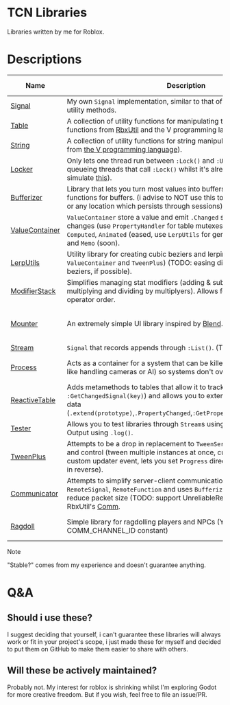 # TCN Libraries
Libraries written by me for Roblox.

# Descriptions
| Name                                                                                                 | Description                                                                                                                                                                                                                                                                                        | Stable?           | Dependencies                            | All Dependencies                             |
|------------------------------------------------------------------------------------------------------|----------------------------------------------------------------------------------------------------------------------------------------------------------------------------------------------------------------------------------------------------------------------------------------------------|-------------------|-----------------------------------------|----------------------------------------------|
| [Signal](https://github.com/heyimtcn/tcns-luau-libraries/blob/main/libs/Signal.luau)                 | My own `Signal` implementation, similar to that of [RbxUtil](https://sleitnick.github.io/RbxUtil/api/Signal) but with more utility methods.                                                                                                                                                        | yes               | none                                    | none                                         |
| [Table](https://github.com/heyimtcn/tcns-luau-libraries/blob/main/libs/Table.luau)                   | A collection of utility functions for manipulating tables and arrays  (with functions from [RbxUtil](https://sleitnick.github.io/RbxUtil/api/TableUtil/) and the V programming language ([array](https://modules.vlang.io/builtin.html#array), [map](https://modules.vlang.io/builtin.html#map))). | yes               | none                                    | none                                         |
| [String](https://github.com/heyimtcn/tcns-luau-libraries/blob/main/libs/String.luau)                 | A collection of utility functions for string manipulation (with functions from [the V programming language](https://modules.vlang.io/builtin.html#string)).                                                                                                                                        | yes               | Table                                   | Table                                        |
| [Locker](https://github.com/heyimtcn/tcns-luau-libraries/blob/main/libs/Locker.luau)                 | Only lets one thread run between `:Lock()` and `:Unlock()` calls by queueing threads that call `:Lock()` whilst it's already locked. (attempts to simulate [this](https://en.wikipedia.org/wiki/Lock_(computer_science))).                                                                         | yes               | none                                    | none                                         |
| [Bufferizer](https://github.com/heyimtcn/tcns-luau-libraries/blob/main/libs/Bufferizer.luau)         | Library that lets you turn most values into buffers, also includes helper functions for buffers. (i advise to NOT use this to store data in DataStores or any location which persists through sessions).                                                                                           | yes               | Table                                   | Table                                        |
| [ValueContainer](https://github.com/heyimtcn/tcns-luau-libraries/blob/main/libs/ValueContainer.luau) | `ValueContainer` store a value and emit `.Changed` signals when `.Value` changes (use `PropertyHandler` for table mutexes). comes with `Default`, `Computed`, `Animated` (eased, use `LerpUtils` for generating easing functions) and `Memo` (soon).                                               | yes               | Signal, LerpUtils                       | Signal, LerpUtils                            |
| [LerpUtils](https://github.com/heyimtcn/tcns-luau-libraries/blob/main/libs/LerpUtils.luau)           | Utility library for creating cubic beziers and lerping values (used by `ValueContainer` and `TweenPlus`) (TODO: easing directions for cubic beziers, if possible).                                                                                                                                 | yes               | none                                    | none                                         |
| [ModifierStack](https://github.com/heyimtcn/tcns-luau-libraries/blob/main/libs/ModifierStack.luau)   | Simplifies managing stat modifiers (adding & subtracting base stats then multiplying and dividing by multiplyers). Allows for custom operators and operator order.                                                                                                                                 | yes               | Signal                                  | Signal                                       |
| [Mounter](https://github.com/heyimtcn/tcns-luau-libraries/blob/main/libs/Mounter.luau)               | An extremely simple UI library inspired by [Blend](https://quenty.github.io/NevermoreEngine/api/Blend). (TODO: document).                                                                                                                                                                          | yes               | ValueContainer, Table, ReactiveTable    | ValueContainer, Table, ReactiveTable, Signal |
| [Stream](https://github.com/heyimtcn/tcns-luau-libraries/blob/main/libs/Stream.luau)                 | `Signal` that records appends through `:List()`. (TODO: add more utility?).                                                                                                                                                                                                                        | yes               | Signal                                  | Signal                                       |
| [Process](https://github.com/heyimtcn/tcns-luau-libraries/blob/main/libs/Process.luau)               | Acts as a container for a system that can be killed and replaced (for stuff like handling cameras or AI) so systems don't overlap.                                                                                                                                                                 | not tested enough | Signal, Table, Stream                   | Signal, Table, Stream                        |
| [ReactiveTable](https://github.com/heyimtcn/tcns-luau-libraries/blob/main/libs/ReactiveTable.luau)   | Adds metamethods to tables that allow it to track changes (`.Changed`, `:GetChangedSignal(key)`) and allows you to extend objects with tracked data (`.extend(prototype)`,`.PropertyChanged`,`:GetPropertyChangedSignal(name)`).                                                                   | maybe             | Signal                                  | Signal                                       |
| [Tester](https://github.com/heyimtcn/tcns-luau-libraries/blob/main/libs/Tester.luau)                 | Allows you to test libraries through `Stream`s using `.test()` and through Output using `.log()`.                                                                                                                                                                                                  | yes               | Stream                                  | Stream, Signal                               |
| [TweenPlus](https://github.com/heyimtcn/tcns-luau-libraries/blob/main/libs/TweenPlus.luau)           | Attempts to be a drop in replacement to `TweenService` with more features and control (tween multiple instances at once, custom easing functions, custom updater event, lets you set `Progress` directly, lets you play tweens in reverse).                                                        | not tested enough | Signal, ReactiveTable, LerpUtils, Table | Signal, ReactiveTable, LerpUtils, Table      |
| [Communicator](https://github.com/heyimtcn/tcns-luau-libraries/blob/main/libs/Communicator.rbxm)     | Attempts to simplify server-client communication with `RemoteProperty`, `RemoteSignal`, `RemoteFunction` and uses `Bufferizer` under the hood to reduce packet size (TODO: support UnreliableRemoteEvent). Inspired by RbxUtil's [Comm](https://sleitnick.github.io/RbxUtil/api/Comm/).            | not tested enough | Bufferizer, Signal                      | Bufferizer, Signal, Table                    |
| [Ragdoll](https://github.com/heyimtcn/tcns-luau-libraries/blob/main/libs/Ragdoll.luau)               | Simple library for ragdolling players and NPCs (You should edit the COMM_CHANNEL_ID constant)                                                                                                                                                                                                                              | not tested enough | Communicator                            | Communicator, Bufferizer, Signal, Table      |

> [!NOTE]
> "Stable?" comes from my experience and doesn't guarantee anything.

# Q&A
## Should i use these?
I suggest deciding that yourself, i can't guarantee these libraries will always work or fit in your project's scope, i just made these for myself and decided to put them on GitHub to make them easier to share with others.

## Will these be actively maintained?
Probably not. My interest for roblox is shrinking whilst I'm exploring Godot for more creative freedom. But if you wish, feel free to file an issue/PR.
